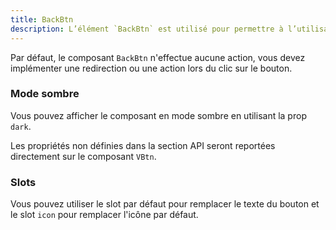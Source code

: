 ```yaml
---
title: BackBtn
description: L’élément `BackBtn` est utilisé pour permettre à l’utilisateur de revenir à la page précédente.
---
```


<doc-tabs>

<doc-tab-item label="Utilisation">

<doc-usage name="back-btn"></doc-usage>

<doc-alert type="info">

Par défaut, le composant `BackBtn` n'effectue aucune action, vous devez implémenter une redirection ou une action lors du clic sur le bouton.

</doc-alert>

### Mode sombre

Vous pouvez afficher le composant en mode sombre en utilisant la prop `dark`.

<doc-example file="back-btn/dark"></doc-example>

</doc-tab-item>

<doc-tab-item label="API">

<doc-alert type="info">

Les propriétés non définies dans la section API seront reportées directement sur le composant `VBtn`.

</doc-alert>

<doc-api name="back-btn"></doc-api>

</doc-tab-item>

<doc-tab-item label="Personnalisation">

### Slots

Vous pouvez utiliser le slot par défaut pour remplacer le texte du bouton et le slot `icon` pour remplacer l'icône par défaut.

<doc-example file="back-btn/slots"></doc-example>

</doc-tab-item>

</doc-tabs>
